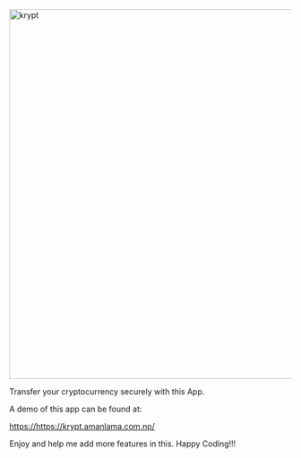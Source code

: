 
<img width="660" alt="krypt" src="https://github.com/aman-lama/etherium_transfer_app/assets/97221971/d68379d0-86d4-4c42-9c63-ff43eae8e587">

Transfer your cryptocurrency securely with this App. 

A demo of this app can be found at:

[https://](https://krypt.amanlama.com.np/)https://krypt.amanlama.com.np/


Enjoy and help me add more features in this.
Happy Coding!!!
